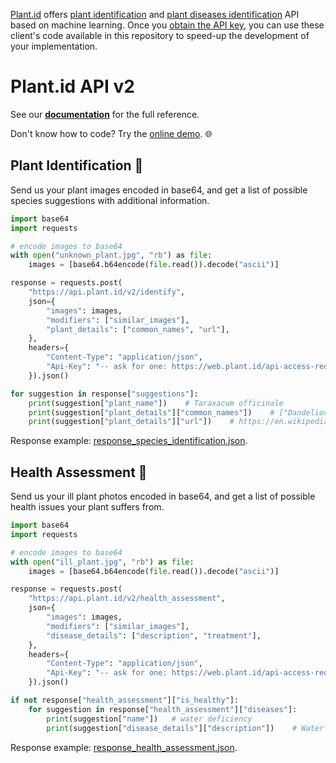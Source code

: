 [Plant.id](https://web.plant.id) offers [plant identification](https://web.plant.id/plant-identification-api/) and [plant diseases identification](https://web.plant.id/plant-health-assessment/) API based on machine learning. Once you [obtain the API key](https://web.plant.id/plant-identification-api/), you can use these client's code available in this repository to speed-up the development of your implementation.

# Plant.id API v2

See our **[documentation](https://github.com/flowerchecker/Plant-id-API/wiki)** for the full reference.

Don't know how to code? Try the [online demo](https://plant.id/). 🌐

## Plant Identification 🌱

Send us your plant images encoded in base64, and get a list of possible species suggestions with additional information.

```python
import base64
import requests

# encode images to base64
with open("unknown_plant.jpg", "rb") as file:
    images = [base64.b64encode(file.read()).decode("ascii")]

response = requests.post(
    "https://api.plant.id/v2/identify",
    json={
        "images": images,
        "modifiers": ["similar_images"],
        "plant_details": ["common_names", "url"],
    },
    headers={
        "Content-Type": "application/json",
        "Api-Key": "-- ask for one: https://web.plant.id/api-access-request/ --",
    }).json()

for suggestion in response["suggestions"]:
    print(suggestion["plant_name"])    # Taraxacum officinale
    print(suggestion["plant_details"]["common_names"])    # ["Dandelion"]
    print(suggestion["plant_details"]["url"])    # https://en.wikipedia.org/wiki/Taraxacum_officinale
```

Response example: [response_species_identification.json](https://github.com/flowerchecker/Plant-id-API/blob/master/response_species_identification.json).

## Health Assessment 🥀

Send us your ill plant photos encoded in base64, and get a list of possible health issues your plant suffers from.

```Python
import base64
import requests

# encode images to base64
with open("ill_plant.jpg", "rb") as file:
    images = [base64.b64encode(file.read()).decode("ascii")]

response = requests.post(
    "https://api.plant.id/v2/health_assessment",
    json={
        "images": images,
        "modifiers": ["similar_images"],
        "disease_details": ["description", "treatment"],
    },
    headers={
        "Content-Type": "application/json",
        "Api-Key": "-- ask for one: https://web.plant.id/api-access-request/ --",
    }).json()

if not response["health_assessment"]["is_healthy"]:
    for suggestion in response["health_assessment"]["diseases"]:
        print(suggestion["name"])   # water deficiency
        print(suggestion["disease_details"]["description"])    # Water deficiency is...
```

Response example: [response_health_assessment.json](https://github.com/flowerchecker/Plant-id-API/blob/master/response_health_assessment.json).
